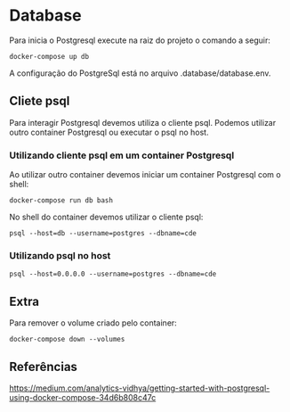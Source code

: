# Database

Para inicia o Postgresql execute na raiz do projeto o comando a seguir:

``` docker-compose up db ```

A configuração do PostgreSql está no arquivo .database/database.env.

## Cliete psql

Para interagir Postgresql devemos utiliza o cliente psql. Podemos utilizar outro container Postgresql ou executar o psql no host.

### Utilizando cliente psql em um container Postgresql

Ao utilizar outro container devemos iniciar um container Postgresql com o shell:

``` docker-compose run db bash ```

No shell do container devemos utilizar o cliente psql:

``` psql --host=db --username=postgres --dbname=cde ```

### Utilizando psql no host

``` psql --host=0.0.0.0 --username=postgres --dbname=cde ```

## Extra

Para remover o volume criado pelo container:

``` docker-compose down --volumes ```

## Referências

https://medium.com/analytics-vidhya/getting-started-with-postgresql-using-docker-compose-34d6b808c47c
